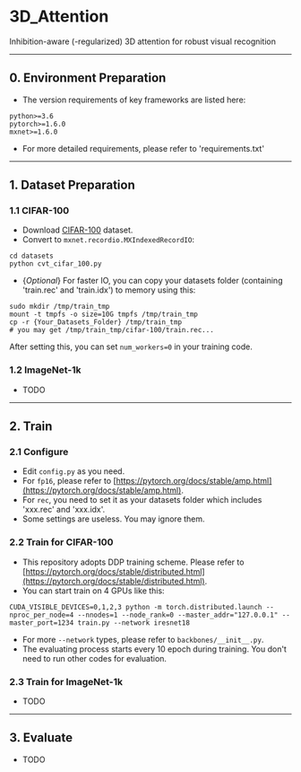 # 3D_Attention
Inhibition-aware (-regularized) 3D attention for robust visual recognition

---
## 0. Environment Preparation

* The version requirements of key frameworks are listed here:
```shell script
python>=3.6
pytorch>=1.6.0
mxnet>=1.6.0
```
* For more detailed requirements, please refer to 'requirements.txt'

---
## 1. Dataset Preparation

### 1.1 CIFAR-100

* Download [CIFAR-100](http://www.cs.toronto.edu/~kriz/cifar.html) dataset.
* Convert to `mxnet.recordio.MXIndexedRecordIO`:
```shell script
cd datasets
python cvt_cifar_100.py
```
* {*Optional*} For faster IO, you can copy your datasets folder (containing 'train.rec' and 'train.idx') to memory using this:
```shell script
sudo mkdir /tmp/train_tmp
mount -t tmpfs -o size=10G tmpfs /tmp/train_tmp
cp -r {Your_Datasets_Folder} /tmp/train_tmp  
# you may get /tmp/train_tmp/cifar-100/train.rec...
```
After setting this, you can set `num_workers=0` in your training code.

### 1.2 ImageNet-1k

* TODO

---
## 2. Train

### 2.1 Configure

* Edit `config.py` as you need.
* For `fp16`, please refer to [https://pytorch.org/docs/stable/amp.html](https://pytorch.org/docs/stable/amp.html).
* For `rec`, you need to set it as your datasets folder which includes 'xxx.rec' and 'xxx.idx'.
* Some settings are useless. You may ignore them.

### 2.2 Train for CIFAR-100

* This repository adopts DDP training scheme. Please refer to [https://pytorch.org/docs/stable/distributed.html](https://pytorch.org/docs/stable/distributed.html). 
* You can start train on 4 GPUs like this:
```shell script
CUDA_VISIBLE_DEVICES=0,1,2,3 python -m torch.distributed.launch --nproc_per_node=4 --nnodes=1 --node_rank=0 --master_addr="127.0.0.1" --master_port=1234 train.py --network iresnet18
```
* For more `--network` types, please refer to `backbones/__init__.py`.
* The evaluating process starts every 10 epoch during training. You don't need to run other codes for evaluation.

### 2.3 Train for ImageNet-1k

* TODO

---
## 3. Evaluate

* TODO

